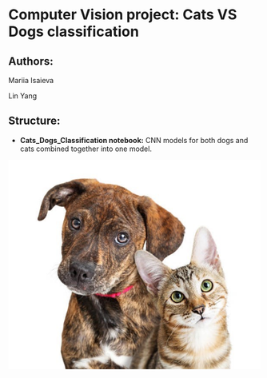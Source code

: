 # Computer Vision project: Cats VS Dogs classification

## **Authors:**

Mariia Isaieva

Lin Yang

## **Structure:**

- **Cats_Dogs_Classification notebook:** CNN models for both dogs and cats combined together into one model.

![Cat and Dog](cat_dog.jpg)
